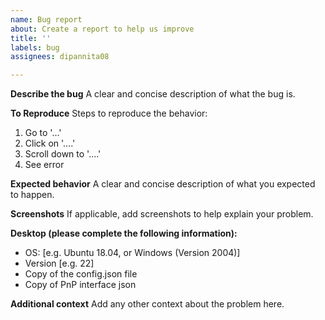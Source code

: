 ```yaml
---
name: Bug report
about: Create a report to help us improve
title: ''
labels: bug
assignees: dipannita08

---
```


**Describe the bug**
A clear and concise description of what the bug is.

**To Reproduce**
Steps to reproduce the behavior:
1. Go to '...'
2. Click on '....'
3. Scroll down to '....'
4. See error

**Expected behavior**
A clear and concise description of what you expected to happen.

**Screenshots**
If applicable, add screenshots to help explain your problem.

**Desktop (please complete the following information):**
 - OS: [e.g. Ubuntu 18.04, or Windows (Version 2004)]
 - Version [e.g. 22]
 - Copy of the config.json file
 - Copy of PnP interface json

**Additional context**
Add any other context about the problem here.

